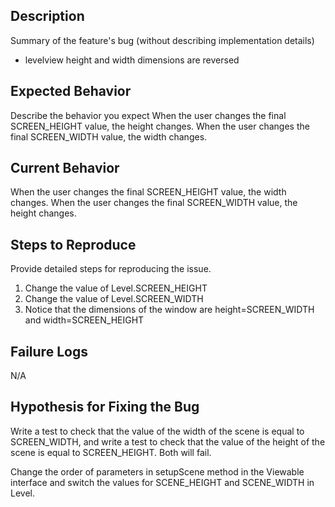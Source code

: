 ## Description

Summary of the feature's bug (without describing implementation details)
- levelview height and width dimensions are reversed

## Expected Behavior

Describe the behavior you expect
When the user changes the final SCREEN_HEIGHT value, the height changes.  When the user changes the final SCREEN_WIDTH
value, the width changes.

## Current Behavior

When the user changes the final SCREEN_HEIGHT value, the width changes.  When the user changes the
final SCREEN_WIDTH value, the height changes. 

## Steps to Reproduce

Provide detailed steps for reproducing the issue.

 1. Change the value of Level.SCREEN_HEIGHT
 1. Change the value of Level.SCREEN_WIDTH
 1. Notice that the dimensions of the window are height=SCREEN_WIDTH and width=SCREEN_HEIGHT

## Failure Logs

N/A

## Hypothesis for Fixing the Bug

Write a test to check that the value of the width of the scene is equal to SCREEN_WIDTH, and
write a test to check that the value of the height of the scene is equal to SCREEN_HEIGHT.  Both
will fail.

Change the order of parameters in setupScene method in the Viewable interface and switch the values 
for SCENE_HEIGHT and SCENE_WIDTH in Level.

